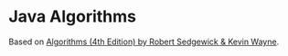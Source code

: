 # Java Algorithms

Based on <a href="https://www.amazon.com/Algorithms-4th-Robert-Sedgewick/dp/032157351X%3FSubscriptionId%3D0K1019RWK8CNM7CNZV82%26tag%3D0a0-20%26linkCode%3Dxm2%26camp%3D2025%26creative%3D165953%26creativeASIN%3D032157351X" rel="nofollow">Algorithms (4th Edition) by Robert Sedgewick & Kevin Wayne</a>.
